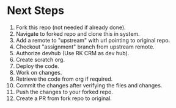 # Next Steps
1.  Fork this repo (not needed if already done).
2.  Navigate to forked repo and clone this in system.
3.  Add a remote to "upstream" with url pointing to original repo.
4.  Checkout "assignment" branch from upstream remote.
5.  Authorize devhub (Use RK CRM as dev hub).
6.  Create scratch org.
7.  Deploy the code.
8.  Work on changes.
9.  Retrieve the code from org if required.
10. Commit the changes after verifying the files and changes.
11. Push the changes to your forked repo.
12. Create a PR from fork repo to original.